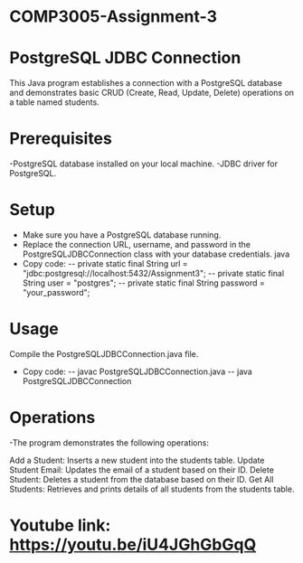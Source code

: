 # COMP3005-Assignment-3
# PostgreSQL JDBC Connection
This Java program establishes a connection with a PostgreSQL database and demonstrates basic CRUD (Create, Read, Update, Delete) operations on a table named students.

# Prerequisites
-PostgreSQL database installed on your local machine.
-JDBC driver for PostgreSQL.

# Setup
- Make sure you have a PostgreSQL database running.
- Replace the connection URL, username, and password in the PostgreSQLJDBCConnection class with your database credentials.
java
- Copy code: 
-- private static final String url = "jdbc:postgresql://localhost:5432/Assignment3";
-- private static final String user = "postgres";
-- private static final String password = "your_password";

# Usage
Compile the PostgreSQLJDBCConnection.java file.

- Copy code:
-- javac PostgreSQLJDBCConnection.java
-- java PostgreSQLJDBCConnection

# Operations
-The program demonstrates the following operations:

Add a Student: Inserts a new student into the students table.
Update Student Email: Updates the email of a student based on their ID.
Delete Student: Deletes a student from the database based on their ID.
Get All Students: Retrieves and prints details of all students from the students table.


# Youtube link: https://youtu.be/iU4JGhGbGqQ
